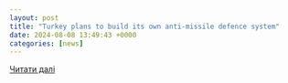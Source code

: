 ```yaml
---
layout: post
title: "Turkey plans to build its own anti-missile defence system"
date: 2024-08-08 13:49:43 +0000
categories: [news]
---
```


[Читати далі](https://www.spacewar.com/reports/Turkey_plans_to_build_its_own_anti-missile_defence_system_999.html)
